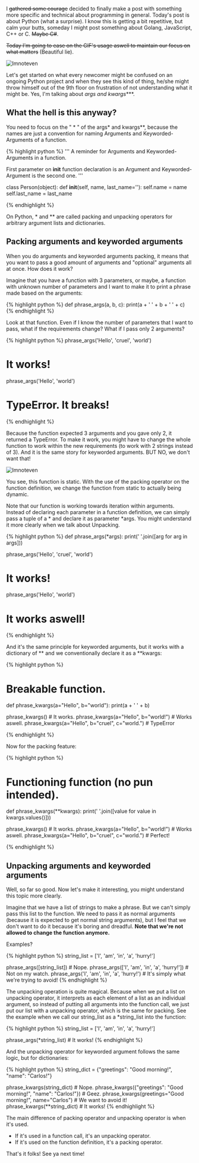 I ~~gathered some courage~~ decided to finally make a post with something more
specific and technical about programming in general.
Today's post is about Python (what a surprise).
I know this is getting a bit repetitive, but calm your butts, someday I might
post something about Golang, JavaScript, C++ or C. ~~Maybe C#~~.

~~Today I'm going to ease on the GIF's usage aswell to maintain our focus on what
matters~~ (Beautiful lie).

![Imnoteven](https://media.giphy.com/media/4WkCTDMpgjsUU/giphy.gif)

Let's get started on what every newcomer might be confused on an
ongoing Python project and when they see this kind of thing, he/she might throw
himself out of the 9th floor on frustration of not understanding what it might
be. Yes, I'm talking about **args* and kwargs****.

## What the hell is this anyway?

You need to focus on the " * " of the args* and kwargs**, because the names are
just a convention for naming Arguments and Keyworded-Arguments of a function.

{% highlight python %}
'''
A reminder for Arguments and Keyworded-Arguments in a function.

First parameter on __init__ function declaration is an Argument and
Keyworded-Argument is the second one.
'''

class Person(object):
    def __init__(self, name, last_name=''):
        self.name = name
        self.last_name = last_name

{% endhighlight %}

On Python, * and ** are called packing and unpacking operators for arbitrary
argument lists and dictionaries.

## Packing arguments and keyworded arguments

When you do arguments and keyworded arguments packing,
it means that you want to pass a good amount of arguments and "optional" arguments all at once.
How does it work?

Imagine that you have a function with 3 parameters, or maybe, a function with
unknown number of parameters and I want to make it to print a phrase made based on
the arguments:

{% highlight python %}
def phrase_args(a, b, c):
    print(a + ' ' + b + ' ' + c)
{% endhighlight %}

Look at that function. Even if I know the number of parameters that I want to
pass, what if the requirements change? What if I pass only 2 arguments?

{% highlight python %}
phrase_args('Hello', 'cruel', 'world')
# It works!
phrase_args('Hello', 'world')
# TypeError. It breaks!
{% endhighlight %}

Because the function expected 3 arguments and you gave only 2, it returned a TypeError.
To make it work, you might have to change the whole function to work within
the new requirements (to work with 2 strings instead of 3).
And it is the same story for keyworded arguments. BUT NO, we don't want that!

![Imnoteven](https://media.giphy.com/media/3ohs7N0iXvc180MiB2/giphy.gif)

You see, this function is static. With the use of the packing operator on the function
definition, we change the function from static to actually being dynamic.

Note that our function is working towards iteration within arguments. Instead of
declaring each parameter in a function definition, we can simply pass a tuple of a * and
declare it as parameter *args. You might understand it more clearly when we talk
about Unpacking.

{% highlight python %}
def phrase_args(*args):
    print(' '.join([arg for arg in args]))

phrase_args('Hello', 'cruel', 'world')
# It works!
phrase_args('Hello', 'world')
# It works aswell!
{% endhighlight %}

And it's the same principle for keyworded arguments, but it works with a dictionary
of ** and we conventionally declare it as a **kwargs:

{% highlight python %}
# Breakable function.
def phrase_kwargs(a="Hello", b="world"):
    print(a + ' ' + b)

phrase_kwargs() # It works.
phrase_kwargs(a="Hello", b="world!") # Works aswell.
phrase_kwargs(a="Hello", b="cruel", c="world.") # TypeError

{% endhighlight %}

Now for the packing feature:

{% highlight python %}
# Functioning function (no pun intended).
def phrase_kwargs(**kwargs):
    print(' '.join([value for value in kwargs.values()]))

phrase_kwargs() # It works.
phrase_kwargs(a="Hello", b="world!") # Works aswell.
phrase_kwargs(a="Hello", b="cruel", c="world.") # Perfect!

{% endhighlight %}

## Unpacking arguments and keyworded arguments

Well, so far so good. Now let's make it interesting, you might
understand this topic more clearly.

Imagine that we have a list of strings to make a phrase.
But we can't simply pass this list to the function. We need to pass it as normal arguments
(because it is expected to get normal string arguments), but I feel that we don't
want to do it because it's boring and dreadful. **Note that we're not allowed to change
the function anymore.**

Examples?

{% highlight python %}
string_list = ['I', 'am', 'in', 'a', 'hurry!']

phrase_args([string_list]) # Nope.
phrase_args(['I', 'am', 'in', 'a', 'hurry!']) # Not on my watch.
phrase_args('I', 'am', 'in', 'a', 'hurry!') # It's simply what we're trying to avoid!
{% endhighlight %}

The unpacking operation is quite magical. Because when we put a list on unpacking operator,
it interprets as each element of a list as an individual argument, so instead of putting
all arguments into the function call, we just put our list with a unpacking operator, which
is the same for packing. See the example when we call our string_list as a *string_list into the function:

{% highlight python %}
string_list = ['I', 'am', 'in', 'a', 'hurry!']

phrase_args(*string_list) # It works!
{% endhighlight %}

And the unpacking operator for keyworded argument follows the same logic, but for dictionaries:

{% highlight python %}
string_dict = {"greetings": "Good morning!", "name": "Carlos!"}

phrase_kwargs(string_dict) # Nope.
phrase_kwargs({"greetings": "Good morning!", "name": "Carlos!"}) # Geez.
phrase_kwargs(greetings="Good morning!", name="Carlos") # We want to avoid it!
phrase_kwargs(**string_dict) # It works!
{% endhighlight %}

The main difference of packing operator and unpacking operator is when it's used.

* If it's used in a function call, it's an unpacking operator.
* If it's used on the function definition, it's a packing operator.

That's it folks! See ya next time!